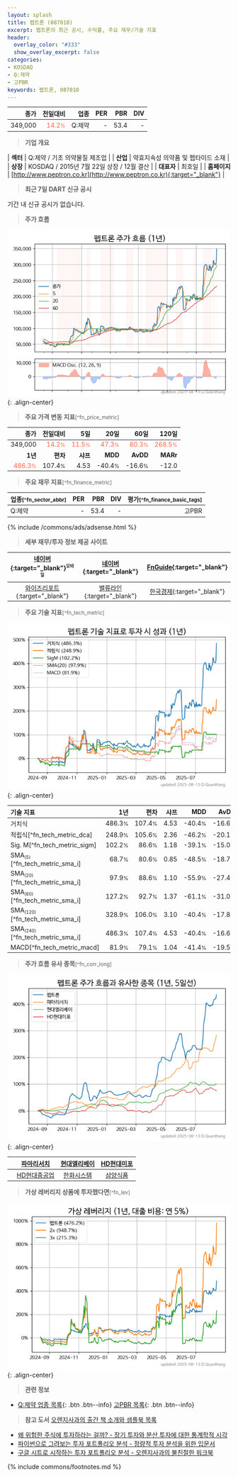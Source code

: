 ```yaml
---
layout: splash
title: 펩트론 (087010)
excerpt: 펩트론의 최근 공시, 수익률, 주요 재무/기술 지표
header:
  overlay_color: "#333"
  show_overlay_excerpt: false
categories:
- KOSDAQ
- Q:제약
- 고PBR
keywords: 펩트론, 087010
---
```


| **종가** | **전일대비** | **업종** | **PER** | **PBR** | **DIV** |
| -------: | -----------: | -------: | ------: | ------: | ------: |
| 349,000 | <span style="color: tomato">14.2<small>%</small></span> | Q:제약 | - | 53.4 | - |

<!-- more -->


> **기업 개요**<a id="company"></a>

| <span style="white-space:nowrap;">**섹터**</span> | Q:제약 / 기초 의약물질 제조업 |
| <span style="white-space:nowrap;">**산업**</span> | 약효지속성 의약품 및 펩타이드 소재 |
| <span style="white-space:nowrap;">**상장**</span> | KOSDAQ / 2015년 7월 22일 상장 / 12월 결산 |
| <span style="white-space:nowrap;">**대표자**</span> | 최호일 |
| <span style="white-space:nowrap;">**홈페이지**</span> | [http://www.peptron.co.kr](http://www.peptron.co.kr){:target="_blank"} |


> **최근 7일 DART 신규 공시**<a id="dart"></a>

기간 내 신규 공시가 없습니다.


> **주가 흐름**<a id="price"></a>

![087010](/stock/images/087010.png){: .align-center}


> **주요 가격 변동 지표**<small>[^fn_price_metric]</small>

| **종가** | **전일대비** | **5일** | **20일** | **60일** | **120일** |
| -------: | -----------: | ------: | -------: | -------: | --------: |
| 349,000 | <span style="color: tomato">14.2<small>%</small></span> | <span style="color: tomato">11.5<small>%</small></span> | <span style="color: tomato">47.3<small>%</small></span> | <span style="color: tomato">80.3<small>%</small></span> | <span style="color: tomato">268.5<small>%</small></span> |
| **1년** | **편차** | **샤프** | **MDD** | **AvDD** | **MARr** |
| <span style="color: tomato">486.3<small>%</small></span> | 107.4<small>%</small> | 4.53 | -40.4<small>%</small> | -16.6<small>%</small> | -12.0 |


> **주요 재무 지표**<small>[^fn_finance_metric]</small>

| **업종**<small>[^fn_sector_abbr]</small> | **PER** | **PBR** | **DIV** | **평가**<small>[^fn_finance_basic_tags]</small> |
| :--------------------------------------- | ------: | ------: | ------: | ----------------------------------------------: |
| Q:제약 | - | 53.4 | - | 고PBR |



{% include /commons/ads/adsense.html %}

> **세부 재무/투자 정보 제공 사이트**

| [네이버](https://m.stock.naver.com/domestic/stock/087010/finance/summary){:target="_blank"}<sup><small>모바일</small></sup> | [네이버](https://finance.naver.com/item/coinfo.naver?code=087010){:target="_blank"} | [FnGuide](https://comp.fnguide.com/SVO2/ASP/SVD_Invest.asp?gicode=A087010&MenuYn=Y){:target="_blank"} |
| :---: | :---: | :---: |
| [와이즈리포트](https://comp.wisereport.co.kr/company/c1040001.aspx?cmp_cd=087010){:target="_blank"} | [밸류라인](https://www.valueline.co.kr/finance/summary/087010){:target="_blank"} | [한국경제](https://markets.hankyung.com/stock/087010/financial-summary){:target="_blank"} |


> **주요 기술 지표**<small>[^fn_tech_metric]</small>


![087010](/stock/images/087010_tech.png){: .align-center}

| **기술 지표** | **1년** | **편차** | **샤프** | **MDD** | **AvDD** |
| :------------ | ------: | -----------: | -------: | ------: | -------: |
| 거치식 | 486.3<small>%</small> | 107.4<small>%</small> | 4.53 | -40.4<small>%</small> | -16.6<small>%</small> |
| 적립식[^fn_tech_metric_dca] | 248.9<small>%</small> | 105.6<small>%</small> | 2.36 | -46.2<small>%</small> | -20.1<small>%</small> |
| Sig. M[^fn_tech_metric_sigm] | 102.2<small>%</small> | 86.6<small>%</small> | 1.18 | -39.1<small>%</small> | -15.0<small>%</small> |
| SMA<small><sub>(5)</sub></small>[^fn_tech_metric_sma_i] | 68.7<small>%</small> | 80.6<small>%</small> | 0.85 | -48.5<small>%</small> | -18.7<small>%</small> |
| SMA<small><sub>(20)</sub></small>[^fn_tech_metric_sma_i] | 97.9<small>%</small> | 88.6<small>%</small> | 1.10 | -55.9<small>%</small> | -27.4<small>%</small> |
| SMA<small><sub>(60)</sub></small>[^fn_tech_metric_sma_i] | 127.2<small>%</small> | 92.7<small>%</small> | 1.37 | -61.1<small>%</small> | -31.0<small>%</small> |
| SMA<small><sub>(120)</sub></small>[^fn_tech_metric_sma_i] | 328.9<small>%</small> | 106.0<small>%</small> | 3.10 | -40.4<small>%</small> | -17.8<small>%</small> |
| SMA<small><sub>(240)</sub></small>[^fn_tech_metric_sma_i] | 486.3<small>%</small> | 107.4<small>%</small> | 4.53 | -40.4<small>%</small> | -16.6<small>%</small> |
| MACD[^fn_tech_metric_macd] | 81.9<small>%</small> | 79.1<small>%</small> | 1.04 | -41.4<small>%</small> | -19.5<small>%</small> |


> **주가 흐름 유사 종목**<a id="corr"></a><small>[^fn_corr_long]</small>

![087010](/stock/images/087010_corr.png){: .align-center}

|       | [파마리서치](/214450/) | [현대엘리베이](/017800/) | [HD현대미포](/010620/) |
| :---: | :------------------------------------: | :------------------------------------: | :------------------------------------: |
|       | [HD현대중공업](/329180/) | [한화시스템](/272210/) | [삼양식품](/003230/) |


> **가상 레버리지 상품에 투자했다면**<a id="2x"></a><small>[^fn_lev]</small>

![087010](/stock/images/087010_2x.png){: .align-center}


> **관련 정보**

- [Q:제약 업종 목록](/stats/sector/kosdaq_업종_제약_종목/){: .btn .btn--info} [고PBR 목록](/fn/fn_high_pbr/){: .btn .btn--info}

> **참고 도서** [오렌지사과의 출간 책 소개와 샘플북 목록](https://kongdori.tistory.com/691)

- [왜 위험한 주식에 투자하라는 걸까? - 장기 투자와 분산 투자에 대한 통계학적 시각](https://kongdori.tistory.com/421)
- [파이썬으로 그려보는 투자 포트폴리오 분석  - 정량적 투자 분석을 위한 입문서](https://kongdori.tistory.com/643)
- [구글 시트로 시작하는 투자 포트폴리오 분석 - 오렌지사과의 불친절한 워크북](https://kongdori.tistory.com/449)


{% include commons/footnotes.md %}